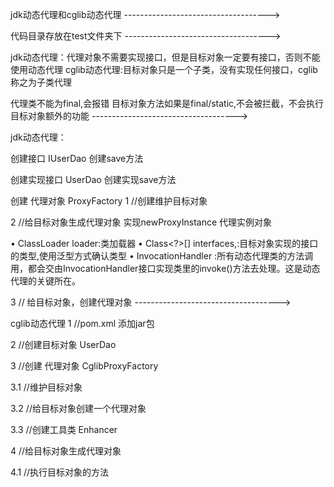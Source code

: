 jdk动态代理和cglib动态代理
------------------------------------>

代码目录存放在test文件夹下
------------------------------------>

jdk动态代理：代理对象不需要实现接口，但是目标对象一定要有接口，否则不能使用动态代理
cglib动态代理:目标对象只是一个子类，没有实现任何接口，cglib称之为子类代理

代理类不能为final,会报错
目标对象方法如果是final/static,不会被拦截，不会执行目标对象额外的功能
------------------------------------>

jdk动态代理：

创建接口 IUserDao 创建save方法

创建实现接口 UserDao  创建实现save方法


创建 代理对象 ProxyFactory
1
//创建维护目标对象

2
//给目标对象生成代理对象
实现newProxyInstance  代理实例对象


• ClassLoader loader:类加载器
• Class<?>[] interfaces,:目标对象实现的接口的类型,使用泛型方式确认类型
• InvocationHandler :所有动态代理类的方法调用，都会交由InvocationHandler接口实现类里的invoke()方法去处理。这是动态代理的关键所在。


3
// 给目标对象，创建代理对象
------------------------------------>

cglib动态代理
1
//pom.xml  <!--cglib--> 添加jar包

2
//创建目标对象 UserDao

3
//创建 代理对象 CglibProxyFactory


3.1
//维护目标对象

3.2
//给目标对象创建一个代理对象

3.3
//创建工具类  Enhancer

4
//给目标对象生成代理对象

4.1
//执行目标对象的方法




